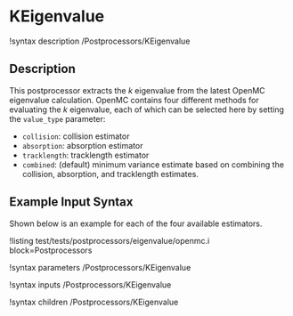 # KEigenvalue

!syntax description /Postprocessors/KEigenvalue

## Description

This postprocessor extracts the $k$ eigenvalue from the latest OpenMC eigenvalue
calculation. OpenMC contains four different methods for evaluating the $k$ eigenvalue,
each of which can be selected here by setting the `value_type` parameter:

- `collision`: collision estimator
- `absorption`: absorption estimator
- `tracklength`: tracklength estimator
- `combined`: (default) minimum variance estimate based on combining the collision, absorption,
   and tracklength estimates.

## Example Input Syntax

Shown below is an example for each of the four available estimators.

!listing test/tests/postprocessors/eigenvalue/openmc.i
  block=Postprocessors

!syntax parameters /Postprocessors/KEigenvalue

!syntax inputs /Postprocessors/KEigenvalue

!syntax children /Postprocessors/KEigenvalue
